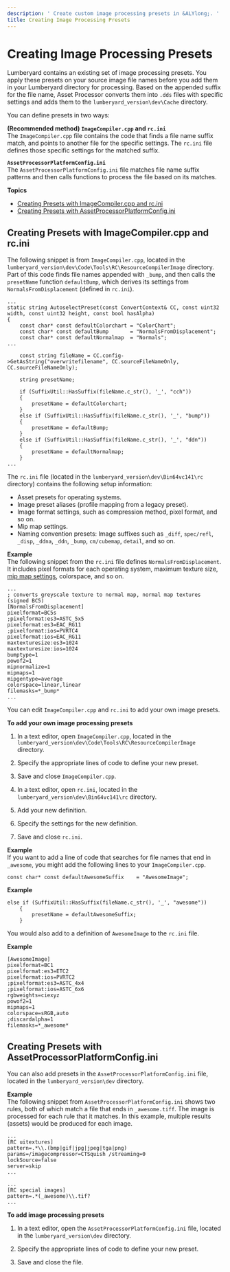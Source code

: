 ```yaml
---
description: ' Create custom image processing presets in &ALYlong;. '
title: Creating Image Processing Presets
---
```

# Creating Image Processing Presets<a name="asset-pipeline-creating-image-processing-presets"></a>

Lumberyard contains an existing set of image processing presets\. You apply these presets on your source image file names before you add them in your Lumberyard directory for processing\. Based on the appended suffix for the file name, Asset Processor converts them into `.dds` files with specific settings and adds them to the `lumberyard_version\dev\Cache` directory\.

You can define presets in two ways:

**\(Recommended method\) `ImageCompiler.cpp` and `rc.ini`**  
The `ImageCompiler.cpp` file contains the code that finds a file name suffix match, and points to another file for the specific settings\. The `rc.ini` file defines those specific settings for the matched suffix\.

**`AssetProcessorPlatformConfig.ini`**  
The `AssetProcessorPlatformConfig.ini` file matches file name suffix patterns and then calls functions to process the file based on its matches\.

**Topics**
+ [Creating Presets with ImageCompiler\.cpp and rc\.ini](#asset-pipeline-creating-presets-imagecompiler-rc)
+ [Creating Presets with AssetProcessorPlatformConfig\.ini](#asset-pipeline-creating-presets-with-assetprocessorplatformconfig-ini)

## Creating Presets with ImageCompiler\.cpp and rc\.ini<a name="asset-pipeline-creating-presets-imagecompiler-rc"></a>

The following snippet is from `ImageCompiler.cpp`, located in the `lumberyard_version\dev\Code\Tools\RC\ResourceCompilerImage` directory\. Part of this code finds file names appended with `_bump`, and then calls the `presetName` function `defaultBump`, which derives its settings from `NormalsFromDisplacement` \(defined in `rc.ini`\)\.

```
...
static string AutoselectPreset(const ConvertContext& CC, const uint32 width, const uint32 height, const bool hasAlpha)
{
    const char* const defaultColorchart = "ColorChart";
    const char* const defaultBump       = "NormalsFromDisplacement";
    const char* const defaultNormalmap  = "Normals";
...

    const string fileName = CC.config->GetAsString("overwritefilename", CC.sourceFileNameOnly, CC.sourceFileNameOnly);

    string presetName;

    if (SuffixUtil::HasSuffix(fileName.c_str(), '_', "cch"))
    {
        presetName = defaultColorchart;
    }
    else if (SuffixUtil::HasSuffix(fileName.c_str(), '_', "bump"))
    {
        presetName = defaultBump;
    }
    else if (SuffixUtil::HasSuffix(fileName.c_str(), '_', "ddn"))
    {
        presetName = defaultNormalmap;
    }
...
```

The `rc.ini` file \(located in the `lumberyard_version\dev\Bin64vc141\rc` directory\) contains the following setup information:
+ Asset presets for operating systems\.
+ Image preset aliases \(profile mapping from a legacy preset\)\.
+ Image format settings, such as compression method, pixel format, and so on\.
+ Mip map settings\.
+ Naming convention presets: Image suffixes such as `_diff`, `spec/refl`, `_disp`, `_ddna`, `_ddn`, `_bump`, `cm/cubemap`, `detail`, and so on\.

**Example**  
The following snippet from the `rc.ini` file defines `NormalsFromDisplacement`\. It includes pixel formats for each operating system, maximum texture size, [mip map settings](/docs/userguide/assets/generating-mipmaps.md), colorspace, and so on\.  

```
...
; converts greyscale texture to normal map, normal map textures (signed BC5)
[NormalsFromDisplacement]
pixelformat=BC5s
;pixelformat:es3=ASTC_5x5
pixelformat:es3=EAC_RG11
;pixelformat:ios=PVRTC4
pixelformat:ios=EAC_RG11
maxtexturesize:es3=1024
maxtexturesize:ios=1024 
bumptype=1
powof2=1
mipnormalize=1
mipmaps=1
mipgentype=average
colorspace=linear,linear
filemasks=*_bump*
...
```

You can edit `ImageCompiler.cpp` and `rc.ini` to add your own image presets\.

**To add your own image processing presets**

1. In a text editor, open `ImageCompiler.cpp`, located in the `lumberyard_version\dev\Code\Tools\RC\ResourceCompilerImage` directory\.

1. Specify the appropriate lines of code to define your new preset\. 

1. Save and close `ImageCompiler.cpp`\.

1. In a text editor, open `rc.ini`, located in the `lumberyard_version\dev\Bin64vc141\rc` directory\.

1. Add your new definition\.

1. Specify the settings for the new definition\.

1. Save and close `rc.ini`\.

**Example**  
If you want to add a line of code that searches for file names that end in `_awesome`, you might add the following lines to your `ImageCompiler.cpp`\.  

```
const char* const defaultAwesomeSuffix    = "AwesomeImage";
```

**Example**  

```
else if (SuffixUtil::HasSuffix(fileName.c_str(), '_', "awesome"))
    {
        presetName = defaultAwesomeSuffix;
    }
```

You would also add to a definition of `AwesomeImage` to the `rc.ini` file\.

**Example**  

```
[AwesomeImage]
pixelformat=BC1
pixelformat:es3=ETC2
pixelformat:ios=PVRTC2
;pixelformat:es3=ASTC_4x4
;pixelformat:ios=ASTC_6x6
rgbweights=ciexyz
powof2=1
mipmaps=1
colorspace=sRGB,auto
;discardalpha=1
filemasks=*_awesome*
```

## Creating Presets with AssetProcessorPlatformConfig\.ini<a name="asset-pipeline-creating-presets-with-assetprocessorplatformconfig-ini"></a>

You can also add presets in the `AssetProcessorPlatformConfig.ini` file, located in the `lumberyard_version\dev` directory\.

**Example**  
The following snippet from `AssetProcessorPlatformConfig.ini` shows two rules, both of which match a file that ends in `_awesome.tiff`\. The image is processed for each rule that it matches\. In this example, multiple results \(assets\) would be produced for each image\.  

```
...
[RC uitextures]
pattern=.*\\.(bmp|gif|jpg|jpeg|tga|png)
params=/imagecompressor=CTSquish /streaming=0
lockSource=false
server=skip
...
```

```
...
[RC special images]
pattern=.*(_awesome)\\.tif?
...
```

**To add image processing presets**

1. In a text editor, open the `AssetProcessorPlatformConfig.ini` file, located in the `lumberyard_version\dev` directory\.

1. Specify the appropriate lines of code to define your new preset\. 

1. Save and close the file\.